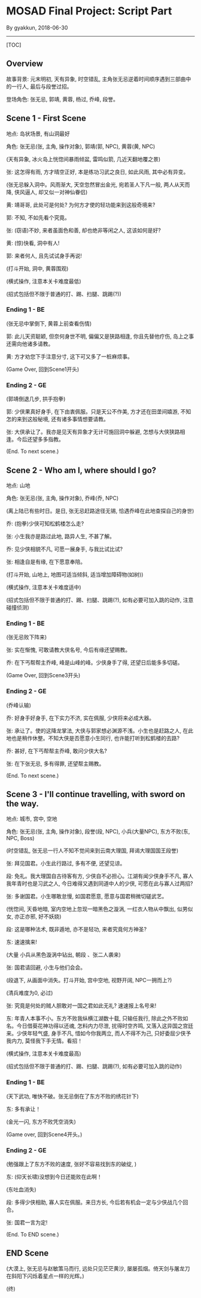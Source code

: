 # MOSAD Final Project: Script Part

By gyakkun, 2018-06-30

--------------


[TOC]



## Overview

故事背景: 元末明初, 天有异象, 时空错乱, 主角张无忌逆着时间顺序遇到三部曲中的一行人, 最后与段誉过招。

登场角色: 张无忌, 郭靖, 黄蓉, 杨过, 乔峰, 段誉。



## Scene 1 - First Scene

地点: 岛状场景, 有山洞最好

角色: 张无忌(张, 主角, 操作对象), 郭靖(郭, NPC), 黄蓉(黄, NPC)

(天有异象, 冰火岛上恍惚间暴雨倾盆, 雷鸣似箭, 几近天翻地覆之景)

张: 这怎得有雨, 方才晴空正好, 本是练功习武之良日, 如此风雨, 其中必有异变。

(张无忌躲入洞中。风雨渐大, 天空忽然冒出金光, 宛若圣人下凡一般, 两人从天而降, 侠风逼人, 却又似一对神仙眷侣)

黄: 靖哥哥, 此处可是何处? 为何方才使的轻功能来到这般奇境来?

郭: 不知, 不如先看个究竟。

张: (窃语)不妙, 来者虽面色和善, 却也绝非等闲之人, 这该如何是好?

黄: (惊)快看, 洞中有人!

郭: 来者何人, 且先试试身手再说!

(打斗开始, 洞中, 黄蓉围观)

(横式操作, 注意本关卡难度最低)

(招式包括但不限于普通的打、踢、扫腿、跳踢(?))

### Ending 1 - BE 

(张无忌中掌倒下, 黄蓉上前查看伤情)

郭: 此儿天资聪颖, 但奈何身世不明, 偏偏又是狭路相逢, 你且先替他疗伤, 岛上之事还需向他诸多请教。 

黄: 方才劝您下手注意分寸, 这下可又多了一桩麻烦事。

(Game Over, 回到Scene1开头)

### Ending 2 - GE

(郭靖倒退几步, 拱手抱拳)

郭: 少侠果真好身手, 在下由衷佩服。只是天公不作美, 方才还在田垄间嬉游, 不知怎的来到这般秘境, 还有诸多事情想要请教。

张: 大侠承让了。我亦是见天有异象才无计可施回洞中躲避, 怎想与大侠狭路相逢。今后还望多多指教。

(End. To next scene.)



## Scene 2 - Who am I, where should I go?

地点: 山地

角色: 张无忌(张, 主角, 操作对象), 乔峰(乔, NPC)

(离上陆已有些时日。是日, 张无忌赶路途径无锡, 恰遇乔峰在此地查探自己的身世)

乔: (抱拳)少侠可知松鹤楼怎么走?

张: 小生我亦是路过此地, 路异人生, 不甚了解。

乔: 见少侠相貌不凡, 可愿一展身手, 与我比试比试?

张: 相逢自是有缘, 在下愿意奉陪。

(打斗开始, 山地上, 地图可适当倾斜, 适当增加障碍物(如树))

(横式操作, 注意本关卡难度适中)

(招式包括但不限于普通的打、踢、扫腿、跳踢(?), 如有必要可加入跳的动作, 注意碰撞侦测)

### Ending 1 - BE

(张无忌败下阵来)

张: 实在惭愧, 可敢请教大侠名号, 今后有缘还望赐教。

乔: 在下丐帮帮主乔峰, 峰是山峰的峰。少侠身手了得, 还望日后能多多切磋。

(Game Over, 回到Scene3开头)

### Ending 2 - GE

(乔峰认输)

乔: 好身手好身手, 在下实力不济, 实在佩服, 少侠将来必成大器。

张: 承让了。使的这降龙掌法, 大侠与郭家想必渊源不浅。小生也是赶路之人, 在此地也是稍作休整。不知大侠是否愿意小生同行, 也许能打听到松鹤楼的去路?

乔: 甚好, 在下丐帮帮主乔峰, 敢问少侠大名?

张: 在下张无忌, 多有得罪, 还望帮主赐教。

(End. To next scene.)




## Scene 3 - I'll continue travelling, with sword on the way.

地点: 城市, 宫中, 空地

角色: 张无忌(张, 主角, 操作对象), 段誉(段, NPC), 小兵(大量NPC), 东方不败(东, NPC, Boss)

(时空错乱, 张无忌一行人不知不觉间来到云南大理国, 拜谒大理国国王段誉)

张: 拜见国君。小生此行路过, 多有不便, 还望见谅。

段: 免礼。我大理国自古待客有方, 少侠自不必担心。江湖有闻少侠身手不凡, 寡人我年青时也是习武之人, 今日难得又遇到同道中人的少侠, 可愿在此与寡人过两招?

张: 多谢国君。小生哪敢怠慢, 如国君愿意, 愿意与国君稍微切磋武艺。

(恍惚间, 天昏地暗, 室内空地上忽现一暗黑色之漩涡, 一红衣人物从中飘出, 似男似女, 亦正亦邪, 好不妖娆)

段: 这是哪种法术, 既非遁地, 亦不是轻功, 来者究竟何方神圣?

东: 速速擒来!

(大量 小兵从黑色漩涡中钻出, 朝段 、张二人袭来)

张: 国君请回避, 小生与他们会会。

(段退下, 从画面中消失。打斗开始, 宫中空地, 视野开阔, NPC一拥而上?)

(清兵难度为0, 必过)

张: 究竟是何处的贼人胆敢对一国之君如此无礼? 速速报上名号来!

东: 年青人本事不小。东方不败我纵横江湖数十载, 只输任我行, 除此之外不败如名。今日借葵花神功得以还魂, 怎料内力尽泄, 扰得时空齐鸣, 又落入这异国之宫廷来。少侠年轻气盛, 身手不凡, 惜如今你我两立, 而人不得不为己, 只好委屈少侠予我内力, 莫怪我下手无情。看招！

(横式操作, 注意本关卡难度最高)

(招式包括但不限于普通的打、踢、扫腿、跳踢(?), 如有必要可加入跳的动作)

### Ending 1 - BE

(天下武功, 唯快不破。张无忌倒在了东方不败的绣花针下)

东: 多有承让！

(金光一闪, 东方不败凭空消失)

(Game over, 回到Scene4开头。)

### Ending 2 - GE

(勉强跟上了东方不败的速度, 张好不容易找到东的破绽, )

东: (仰天长啸)没想到今日还能败在此啊！

(东吐血消失)

段: 多得少侠相助, 寡人实在佩服。来日方长, 今后若有机会一定与少侠战几个回合。

张: 国君一言为定!

(End. To END scene.)



## END Scene

(大漠上, 张无忌与赵敏策马而行, 远处只见茫茫黄沙, 屡屡孤烟。倚天剑与屠龙刀在斜阳下闪烁着星点一样的光辉。)

(终)